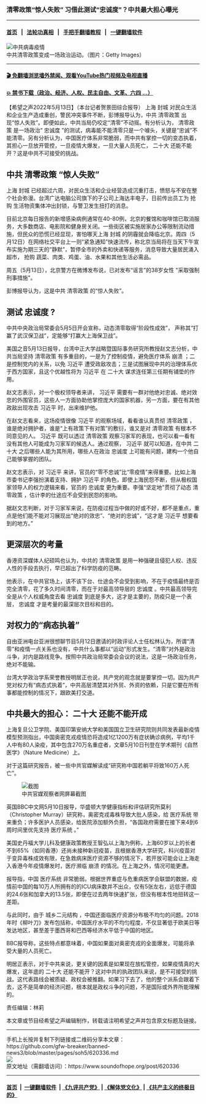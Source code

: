 ### 清零政策“惊人失败” 习借此测试“忠诚度”？中共最大担心曝光
------------------------

#### [首页](https://github.com/gfw-breaker/banned-news3/blob/master/README.md) &nbsp;&nbsp;|&nbsp;&nbsp; [法轮功真相](https://github.com/begood0513/basic/blob/master/README.md)  &nbsp;&nbsp;|&nbsp;&nbsp; [手把手翻墙教程](https://github.com/gfw-breaker/guides/wiki)  &nbsp;&nbsp;|&nbsp;&nbsp; [一键翻墙软件](https://github.com/gfw-breaker/nogfw/blob/master/README.md)  



<div><img alt="中共病毒疫情" src="https://img.soundofhope.org/2022-05/gettyimages-1206140668-1652473734670.jpg"/>
<br/><figcaption class="caption">
 中共清零政策变成一场政治运动。（图片：Getty Images）
</figcaption></div><hr/>

#### [ 🎬  免翻墙浏览墙外禁闻、观看YouTube热门视频及电视直播](https://github.com/gfw-breaker/HelloWorld)

#### [ 💥  禁书下载（政治、经济、人权、民主自由、文革、六四 ...）](https://github.com/gfw-breaker/books/blob/master/README.md)

<div><div class="Content__Wrapper sc-1bvya0-0 grZQxZ">
 <p class="meta-top">
  <span class="meta">
   【希望之声2022年5月13日】（本台记者贺景田综合报导）
  </span>
  上海
  <ok href="/term/219508">
   封城
  </ok>
  对民众生活和企业生产造成重创，警民冲突事件不断，彭博报导认为，中共
  <ok href="/term/639750">
   清零政策
  </ok>
  出现“惊人失败”。即便如此，中共当局仍咬定“清零”不动摇。有分析认为，
  <ok href="/term/639750">
   清零政策
  </ok>
  是一场政治“
  <ok href="/term/47808">
   忠诚度
  </ok>
  ”的测试，病毒能不能清零只是一个噱头，关键是“忠诚”不能清零。另有分析认为，中国医疗体系非常脆弱，而中共有掌控一切的变态执着，其担心一旦放开管控，一旦疫情大爆发，一旦大量人员死亡，
  <ok href="/term/294559">
   二十大
  </ok>
  还能不能开？这是中共不可接受的挑战。
 </p>
 <h2>
  <strong>
   中共
   <ok href="/term/639750">
    清零政策
   </ok>
   “惊人失败”
  </strong>
 </h2>
 <p>
  上海
  <ok href="/term/219508">
   封城
  </ok>
  已经超过六周，对民众生活和企业经营造成沉重打击，愤怒与不安在整个社会弥漫。台湾广达电脑公司旗下的子公司上海达丰电子，日前传出员工为
  <ok href="/term/110045">
   抢购
  </ok>
  生活物资集体冲出封锁，与警卫发生扭打的消息。
 </p>
 <p>
  目前北京每日报告的新增感染病例通常在40-80例，北京的餐馆和咖啡馆已取消服务，大多数商店、电影院和健身房关闭。一些街区被实施居家办公等限制流动措施，但民众的恐慌已经显现，害怕哪天上海
  <ok href="/term/219508">
   封城
  </ok>
  的阴霾就会降临北京。周四（5月12日）在网络社交平台上一则“紧急通知”快速流传，称北京当局将在当天下午宣布实施为期三天的“静默”，暂停全市的外卖和快递等服务，消息导致大量居民涌入超市，
  <ok href="/term/110045">
   抢购
  </ok>
  蔬菜、肉类、鸡蛋、油、水果和其他生活必需品。
 </p>
 <p>
  周五（5月13日），北京警方在微博发布说，已对发布“谣言”的38岁女性 "采取强制刑事措施"。
 </p>
 <p>
  彭博报导认为，这是中共
  <ok href="/term/639750">
   清零政策
  </ok>
  的“惊人失败”。
 </p>
 <h2>
  <strong>
   测试
   <ok href="/term/47808">
    忠诚度
   </ok>
   ?
  </strong>
 </h2>
 <p>
  中共中央政治局常委会5月5日开会宣称，动态清零取得“阶段性成效”， 声称其“打赢了武汉保卫战”，定能够“打赢大上海保卫战”。
 </p>
 <p>
  美国之音5月13日报导，台湾中正大学战略暨国际事务研究所教授赵文志分析，中共当局坚持
  <ok href="/term/639750">
   清零政策
  </ok>
  有多重目的，一是为了控制疫情，避免医疗体系
  <ok href="/term/215095">
   崩溃
  </ok>
  ；二是控制党内的关系，以免
  <ok href="/term/1063">
   习近平
  </ok>
  遭受政敌攻击；三是试图展现中共的治理体系优于西方国家，且这个优越性将为
  <ok href="/term/1063">
   习近平
  </ok>
  在
  <ok href="/term/294559">
   二十大
  </ok>
  谋求连任第三任期有铺垫的作用。
 </p>
 <p>
  赵文志表示，对一个极权领导者来讲，
  <ok href="/term/1063">
   习近平
  </ok>
  需要有一群对他绝对忠诚、绝对效忠的外围官员，这些人一方面协助他掌控庞大的国家机器，另一方面，要在有其他政敌出现攻击
  <ok href="/term/1063">
   习近平
  </ok>
  时，出来维护他。
 </p>
 <p>
  在赵文志看来，这场疫情很像
  <ok href="/term/1063">
   习近平
  </ok>
  的观察场域，看看谁认真贯彻
  <ok href="/term/639750">
   清零政策
  </ok>
  ，谁是绝对拥护者，谁是“上有政策下有对策”的敷衍，谁又是对
  <ok href="/term/639750">
   清零政策
  </ok>
  有根本不同意见的人。
  <ok href="/term/1063">
   习近平
  </ok>
  既可以透过
  <ok href="/term/639750">
   清零政策
  </ok>
  观察习家军的表现，也可以看一看有没有其他人可能成为习家军的候选人。通过观察，
  <ok href="/term/1063">
   习近平
  </ok>
  就可以知道，在中共
  <ok href="/term/294559">
   二十大
  </ok>
  之后哪些人能为其所用，哪些人在政治
  <ok href="/term/47808">
   忠诚度
  </ok>
  上可能有问题，建构一个他自己能够掌握的团队。
 </p>
 <p>
  赵文志表示，对
  <ok href="/term/1063">
   习近平
  </ok>
  来讲，官员的“零不忠诚”比“零疫情”来得重要。比如上海市委书记李强扮演着支持、拥护
  <ok href="/term/1063">
   习近平
  </ok>
  的角色，即使上海民怨不断，但从极权国家领导人的权力逻辑来看，官员的
  <ok href="/term/47808">
   忠诚度
  </ok>
  更为重要。李强“坚定地”贯彻了动态
  <ok href="/term/639750">
   清零政策
  </ok>
  ，估计李的仕途应不会受到民怨的影响。
 </p>
 <p>
  据赵文志判断，对于习家军来说，在防疫过程当中做的好或不好，都不是重点，重点是他们能不能对习展现出“绝对的效忠”、“绝对的忠诚”，“这才是
  <ok href="/term/1063">
   习近平
  </ok>
  想要看到的地方。”
 </p>
 <h2>
  <strong>
   更深层次的考量
  </strong>
 </h2>
 <p>
  香港资深媒体人纪硕鸣也认为，中共的
  <ok href="/term/639750">
   清零政策
  </ok>
  是用一种强硬且侵犯人权、违反人性的手段去执行，早已超出了科学防疫的范畴。
 </p>
 <p>
  他表示，在中共官场上，该不该下台、仕途会不会受到影响，不在于疫情最终是否完全清零，花了多久时间清零，而在于对最高领导层的
  <ok href="/term/47808">
   忠诚度
  </ok>
  。中共最高领导完全是从个人权威角度去看
  <ok href="/term/47808">
   忠诚度
  </ok>
  到底是多大，这才是主要的，防疫只是一个表层，
  <ok href="/term/47808">
   忠诚度
  </ok>
  才是考量的最深层次目标和目的。
 </p>
 <h2>
  <strong>
   对权力的“病态执着”
  </strong>
 </h2>
 <p>
  自由亚洲电台亚洲很想聊节目5月12日邀请的时政评论人士任松林认为，所谓“清零”和疫情一点关系也没有，中共什么事都以“运动”形式发生。“清零”对外是政治斗争，对内是路线竞争。按照中共政治局常委会会议的说法，这是一场政治任务，绝对不能输。
 </p>
 <p>
  台湾大学政治学系荣誉教授明居正也说，共产党的观念就是要掌控一切。因为共产党对权力有“病态式执着”，中共高层清楚其对外贸、外资的依赖，只是它要在所有事都能控制的情况下，跟欧美打交道。
 </p>
 <h2>
  <strong>
   中共最大的担心：
   <ok href="/term/294559">
    二十大
   </ok>
   还能不能开成
  </strong>
 </h2>
 <p>
  上海复旦公卫学院、美国印第安纳大学和美国国立卫生研究院则共同发表最新疫情模型预测指出，中国奥密克戎疫情恐将造成1亿1200万有症状确诊病例，平均1千人中有80人染疫，其中包含270万名重症者，文章5月10日刊登在学术期刊《自然医学》（Nature Medicine）上。
 </p>
 <p>
  对于这篇研究报告，被一些中共官媒解读成“研究称中国若躺平将致160万人死亡”。
 </p>
 <figure class="OImage__StyledFigure-sc-1lfley0-0 hHSfVg">
  <img alt="截图" src="https://img.soundofhope.org/2022-05/1652473836712.png"/>
  <br/><figcaption>
   中共官媒观察者网屏幕截图
  </figcaption>
 </figure>
 <p>
  英国BBC中文网5月10日报导，华盛顿大学健康指标和评估研究所莫利（Christopher Murray）研究称，奥密克戎毒株导致大批人感染，给
  <ok href="/term/220036">
   医疗系统
  </ok>
  带来重负；许多医护人员感染，给医院添加额外负担，“各国政府需要在接下来4到6周时间里优先支持
  <ok href="/term/220036">
   医疗系统
  </ok>
  。”
 </p>
 <p>
  美国史丹福大学儿科及健康政策教授王智弘以上海为例称，上海60岁以上的长者不到65%（如同香港）还尚未接种新冠疫苗，且根据香港大学研究，科兴疫苗对于变异毒株成效有限，在急救病床医疗资源不够的情况下，若开放可能会让上海走入香港今年疫情爆发时，医疗濒临
  <ok href="/term/215095">
   崩溃
  </ok>
  的情况。在上海之外，情况可能更遭。
 </p>
 <p>
  报导指，中国
  <ok href="/term/220036">
   医疗系统
  </ok>
  非常脆弱。根据世界重症与危重病医学会联盟的数据，疫情前中国的每10万人所拥有的的ICU病床数并不出众，仅有5张左右，远低于德国的24.6张和加拿大的13.5张，即便在过去两年快速扩张，但没有根本性地扭转这一差距。
 </p>
 <p>
  与此同时，由于
  <ok href="/term/735140">
   城乡二元结构
  </ok>
  ，中国还面临医疗资源分布极不均匀的问题。2018年时《柳叶刀》发布包括称，中国医疗水平的不均匀程度，不仅显著低于欧美日等发达地区，甚至差于墨西哥和巴西等经济水平低于中国的地区。
 </p>
 <p>
  BBC报导称，这些特点都意味着，中国如果面对奥密克戎的全面爆发，可能将承受大量的人员死亡。
 </p>
 <p>
  明居正表示，对于中共来说，更关键的因素是如果现在放松管控，如果疫情真的大爆发，这年底的
  <ok href="/term/294559">
   二十大
  </ok>
  还能不能开？这对中共的执政团队来说，是不可接受的挑战。这代表路线会被质疑、政权会被推翻。如果习下去了，他的整个派系会跟着下去，这不是简单的经济问题，根本就是政权斗争的问题，不是国际或外界所能理解的。
 </p>
 <p class="meta-btm">
  责任编辑：林莉
 </p>
 <p class="meta-btm">
  本文章或节目经希望之声编辑制作，转载请注明希望之声并包含原文标题及链接。
 </p>
</div>
</div>
<hr/>
手机上长按并复制下列链接或二维码分享本文章：<br/>
https://github.com/gfw-breaker/banned-news3/blob/master/pages/soh5/620336.md <br/>
<a href='https://github.com/gfw-breaker/banned-news3/blob/master/pages/soh5/620336.md'><img src='https://github.com/gfw-breaker/banned-news3/blob/master/pages/soh5/620336.md.png'/></a> <br/>
原文地址（需翻墙访问）：https://www.soundofhope.org/post/620336


------------------------
#### [首页](https://github.com/gfw-breaker/banned-news3/blob/master/README.md) &nbsp;|&nbsp; [一键翻墙软件](https://github.com/gfw-breaker/nogfw/blob/master/README.md) &nbsp;| [《九评共产党》](https://github.com/gfw-breaker/9ping.md/blob/master/README.md#九评之一评共产党是什么) | [《解体党文化》](https://github.com/gfw-breaker/jtdwh.md/blob/master/README.md) | [《共产主义的终极目的》](https://github.com/gfw-breaker/gczydzjmd.md/blob/master/README.md)


<img src='http://gfw-breaker.win/banned-news3/pages/soh5/620336.md' width='0px' height='0px'/>